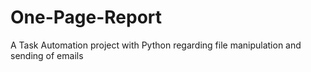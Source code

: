 # One-Page-Report
A Task Automation project with Python regarding file manipulation and sending of emails
